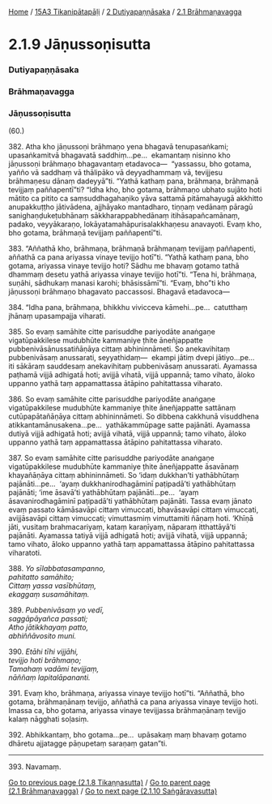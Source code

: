 
[Home](/) / [15A3 Tikanipātapāḷi](/tipitaka/15A3.md) / [2 Dutiyapaṇṇāsaka](/tipitaka/15A3/2.md) / [2.1 Brāhmaṇavagga](/tipitaka/15A3/2/2.1.md)

# 2.1.9 Jāṇussoṇisutta

### Dutiyapaṇṇāsaka

### Brāhmaṇavagga

### Jāṇussoṇisutta

(60.)

382\. Atha kho jāṇussoṇi brāhmaṇo yena bhagavā tenupasaṅkami; upasaṅkamitvā bhagavatā saddhiṃ…pe…  ekamantaṃ nisinno kho jāṇussoṇi brāhmaṇo bhagavantaṃ etadavoca—  “yassassu, bho gotama, yañño vā saddhaṃ vā thālipāko vā deyyadhammaṃ vā, tevijjesu brāhmaṇesu dānaṃ dadeyyā”ti. “Yathā kathaṃ pana, brāhmaṇa, brāhmaṇā tevijjaṃ paññapentī”ti? “Idha kho, bho gotama, brāhmaṇo ubhato sujāto hoti mātito ca pitito ca saṃsuddhagahaṇiko yāva sattamā pitāmahayugā akkhitto anupakkuṭṭho jātivādena, ajjhāyako mantadharo, tiṇṇaṃ vedānaṃ pāragū sanighaṇḍukeṭubhānaṃ sākkharappabhedānaṃ itihāsapañcamānaṃ, padako, veyyākaraṇo, lokāyatamahāpurisalakkhaṇesu anavayoti. Evaṃ kho, bho gotama, brāhmaṇā tevijjaṃ paññapentī”ti.

383\. “Aññathā kho, brāhmaṇa, brāhmaṇā brāhmaṇaṃ tevijjaṃ paññapenti, aññathā ca pana ariyassa vinaye tevijjo hotī”ti. “Yathā kathaṃ pana, bho gotama, ariyassa vinaye tevijjo hoti? Sādhu me bhavaṃ gotamo tathā dhammaṃ desetu yathā ariyassa vinaye tevijjo hotī”ti. “Tena hi, brāhmaṇa, suṇāhi, sādhukaṃ manasi karohi; bhāsissāmī”ti. “Evaṃ, bho”ti kho jāṇussoṇi brāhmaṇo bhagavato paccassosi. Bhagavā etadavoca—

384\. “Idha pana, brāhmaṇa, bhikkhu vivicceva kāmehi…pe…  catutthaṃ jhānaṃ upasampajja viharati.

385\. So evaṃ samāhite citte parisuddhe pariyodāte anaṅgaṇe vigatūpakkilese mudubhūte kammaniye ṭhite āneñjappatte pubbenivāsānussatiñāṇāya cittaṃ abhininnāmeti. So anekavihitaṃ pubbenivāsaṃ anussarati, seyyathidaṃ—  ekampi jātiṃ dvepi jātiyo…pe…  iti sākāraṃ sauddesaṃ anekavihitaṃ pubbenivāsaṃ anussarati. Ayamassa paṭhamā vijjā adhigatā hoti; avijjā vihatā, vijjā uppannā; tamo vihato, āloko uppanno yathā taṃ appamattassa ātāpino pahitattassa viharato.

386\. So evaṃ samāhite citte parisuddhe pariyodāte anaṅgaṇe vigatūpakkilese mudubhūte kammaniye ṭhite āneñjappatte sattānaṃ cutūpapātañāṇāya cittaṃ abhininnāmeti. So dibbena cakkhunā visuddhena atikkantamānusakena…pe…  yathākammūpage satte pajānāti. Ayamassa dutiyā vijjā adhigatā hoti; avijjā vihatā, vijjā uppannā; tamo vihato, āloko uppanno yathā taṃ appamattassa ātāpino pahitattassa viharato.

387\. So evaṃ samāhite citte parisuddhe pariyodāte anaṅgaṇe vigatūpakkilese mudubhūte kammaniye ṭhite āneñjappatte āsavānaṃ khayañāṇāya cittaṃ abhininnāmeti. So ‘idaṃ dukkhan’ti yathābhūtaṃ pajānāti…pe…  ‘ayaṃ dukkhanirodhagāminī paṭipadā’ti yathābhūtaṃ pajānāti; ‘ime āsavā’ti yathābhūtaṃ pajānāti…pe…  ‘ayaṃ āsavanirodhagāminī paṭipadā’ti yathābhūtaṃ pajānāti. Tassa evaṃ jānato evaṃ passato kāmāsavāpi cittaṃ vimuccati, bhavāsavāpi cittaṃ vimuccati, avijjāsavāpi cittaṃ vimuccati; vimuttasmiṃ vimuttamiti ñāṇaṃ hoti. ‘Khīṇā jāti, vusitaṃ brahmacariyaṃ, kataṃ karaṇīyaṃ, nāparaṃ itthattāyā’ti pajānāti. Ayamassa tatiyā vijjā adhigatā hoti; avijjā vihatā, vijjā uppannā; tamo vihato, āloko uppanno yathā taṃ appamattassa ātāpino pahitattassa viharatoti.

388\. _Yo sīlabbatasampanno,_  
_pahitatto samāhito;_  
_Cittaṃ yassa vasībhūtaṃ,_  
_ekaggaṃ susamāhitaṃ._  


389\. _Pubbenivāsaṃ yo vedī,_  
_saggāpāyañca passati;_  
_Atho jātikkhayaṃ patto,_  
_abhiññāvosito muni._  


390\. _Etāhi tīhi vijjāhi,_  
_tevijjo hoti brāhmaṇo;_  
_Tamahaṃ vadāmi tevijjaṃ,_  
_nāññaṃ lapitalāpananti._  


391\. Evaṃ kho, brāhmaṇa, ariyassa vinaye tevijjo hotī”ti. “Aññathā, bho gotama, brāhmaṇānaṃ tevijjo, aññathā ca pana ariyassa vinaye tevijjo hoti. Imassa ca, bho gotama, ariyassa vinaye tevijjassa brāhmaṇānaṃ tevijjo kalaṃ nāgghati soḷasiṃ.

392\. Abhikkantaṃ, bho gotama…pe…  upāsakaṃ maṃ bhavaṃ gotamo dhāretu ajjatagge pāṇupetaṃ saraṇaṃ gatan”ti.

---

393\. Navamaṃ.



[Go to previous page (2.1.8 Tikaṇṇasutta)](/tipitaka/15A3/2/2.1/2.1.8.md) / [Go to parent page (2.1 Brāhmaṇavagga)](/tipitaka/15A3/2/2.1.md) / [Go to next page (2.1.10 Saṅgāravasutta)](/tipitaka/15A3/2/2.1/2.1.10.md)


